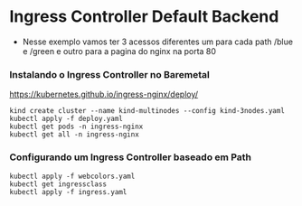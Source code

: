 # Ingress Controller Default Backend

- Nesse exemplo vamos ter 3 acessos diferentes um para cada path /blue e /green e outro para a pagina do nginx na porta 80 

### Instalando o Ingress Controller no Baremetal

   https://kubernetes.github.io/ingress-nginx/deploy/
     
    kind create cluster --name kind-multinodes --config kind-3nodes.yaml
    kubectl apply -f deploy.yaml
    kubectl get pods -n ingress-nginx
    kubectl get all -n ingress-nginx

### Configurando um Ingress Controller baseado em Path

    kubectl apply -f webcolors.yaml
    kubectl get ingressclass 
    kubectl apply -f ingress.yaml